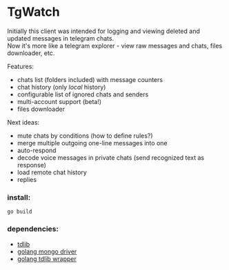 # TgWatch

Initially this client was intended for logging and viewing deleted and updated messages in telegram chats.   
Now it's more like a telegram explorer - view raw messages and chats, files downloader, etc.

Features:
* chats list (folders included) with message counters 
* chat history (only *local* history)
* configurable list of ignored chats and senders
* multi-account support (beta!)
* files downloader

Next ideas: 
* mute chats by conditions (how to define rules?)
* merge multiple outgoing one-line messages into one
* auto-respond
* decode voice messages in private chats (send recognized text as response)
* load remote chat history
* replies


### install:
`go build`
### dependencies:
* [tdlib](https://tdlib.github.io/td/build.html?language=Go)
* [golang mongo driver](https://pkg.go.dev/go.mongodb.org/mongo-driver)
* [golang tdlib wrapper](https://github.com/zelenin/go-tdlib)

